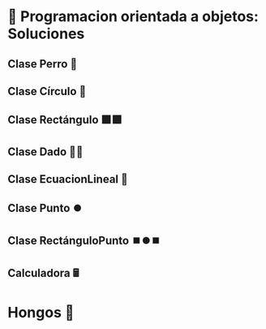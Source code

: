# 🌌 Programacion orientada a objetos: Soluciones

## Clase Perro 🐶

<script src="https://gist.github.com/sivanahamer/77bb52dbb68a04e04f2e6c2fee7ddbb0.js?file=perro.py"></script>

## Clase Círculo 🔵

<script src="https://gist.github.com/sivanahamer/77bb52dbb68a04e04f2e6c2fee7ddbb0.js?file=circulo.py"></script>

## Clase Rectángulo 🟪🟪

<script src="https://gist.github.com/sivanahamer/77bb52dbb68a04e04f2e6c2fee7ddbb0.js?file=rectangulo.py"></script>

## Clase Dado 🎲🐉

<script src="https://gist.github.com/sivanahamer/77bb52dbb68a04e04f2e6c2fee7ddbb0.js?file=dado.py"></script>

## Clase EcuacionLineal 📏

<script src="https://gist.github.com/sivanahamer/77bb52dbb68a04e04f2e6c2fee7ddbb0.js?file=ecuacion_lineal.py"></script>

## Clase Punto ⏺️

<script src="https://gist.github.com/sivanahamer/77bb52dbb68a04e04f2e6c2fee7ddbb0.js?file=punto.py"></script>

## Clase RectánguloPunto ⏹️⏺️⏹️

<script src="https://gist.github.com/sivanahamer/77bb52dbb68a04e04f2e6c2fee7ddbb0.js?file=rectangulo_punto.py"></script>

## Calculadora 🖩

<script src="https://gist.github.com/sivanahamer/77bb52dbb68a04e04f2e6c2fee7ddbb0.js?file=calculadora.py"></script>

# Hongos 🍄

<script src="https://gist.github.com/sivanahamer/77bb52dbb68a04e04f2e6c2fee7ddbb0.js?file=hongos.py"></script>
